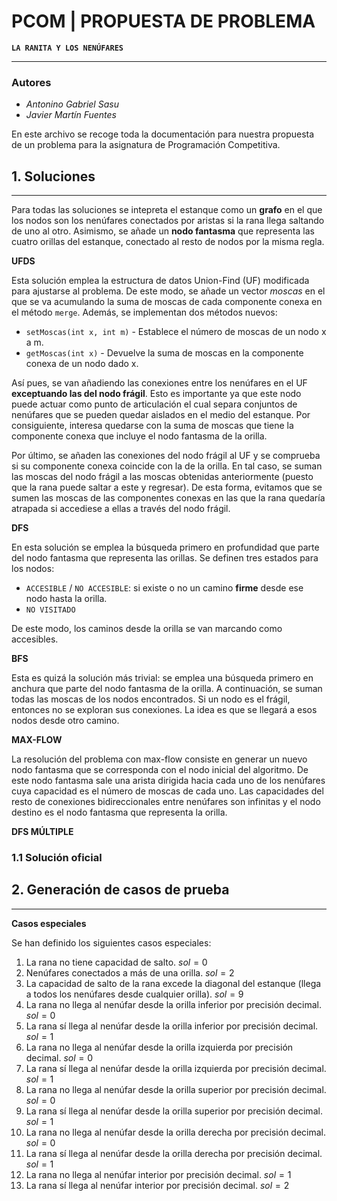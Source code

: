 # PCOM | PROPUESTA DE PROBLEMA
<code>**LA RANITA Y LOS NENÚFARES**</code>
<hr>

<h3> Autores </h3>

- *Antonino Gabriel Sasu*
- *Javier Martín Fuentes*

En este archivo se recoge toda la documentación para nuestra propuesta de un problema para la asignatura de Programación Competitiva.

<h2> 1. Soluciones </h2>
<hr>

Para todas las soluciones se intepreta el estanque como un **grafo** en el que los nodos son los nenúfares conectados por aristas si la rana llega saltando de uno al otro. Asimismo, se añade un **nodo fantasma** que representa las cuatro orillas del estanque, conectado al resto de nodos por la misma regla.

**UFDS**

Esta solución emplea la estructura de datos Union-Find (UF) modificada para ajustarse al problema. De este modo, se añade un vector *moscas* en el que se va acumulando la suma de moscas de cada componente conexa en el método <code>merge</code>.
Además, se implementan dos métodos nuevos:

- <code>setMoscas(int x, int m)</code> - Establece el número de moscas de un nodo x a m.
- <code>getMoscas(int x)</code> - Devuelve la suma de moscas en la componente conexa de un nodo dado x.
 
Así pues, se van añadiendo las conexiones entre los nenúfares en el UF **exceptuando las del nodo frágil**. Esto es importante ya que este nodo puede actuar como punto de articulación el cual separa conjuntos de nenúfares que se pueden quedar aislados en el medio del estanque. Por consiguiente, interesa quedarse con la suma de moscas que tiene la componente conexa que incluye el nodo fantasma de la orilla. 

Por último, se añaden las conexiones del nodo frágil al UF y se comprueba si su componente conexa coincide con la de la orilla. En tal caso, se suman las moscas del nodo frágil a las moscas obtenidas anteriormente (puesto que la rana puede saltar a este y regresar). De esta forma, evitamos que se sumen las moscas de las componentes conexas en las que la rana quedaría atrapada si accediese a ellas a través del nodo frágil.

**DFS**

En esta solución se emplea la búsqueda primero en profundidad que parte del nodo fantasma que representa las orillas. Se definen tres estados para los nodos:

- <code>ACCESIBLE</code> / <code>NO ACCESIBLE</code>: si existe o no un camino **firme** desde ese nodo hasta la orilla.
- <code>NO VISITADO</code>

De este modo, los caminos desde la orilla se van marcando como accesibles.

**BFS**

Esta es quizá la solución más trivial: se emplea una búsqueda primero en anchura que parte del nodo fantasma de la orilla. A continuación, se suman todas las moscas de los nodos encontrados. Si un nodo es el frágil, entonces no se exploran sus conexiones. La idea es que se llegará a esos nodos desde otro camino.

**MAX-FLOW**

La resolución del problema con max-flow consiste en generar un nuevo nodo fantasma que se corresponda con el nodo inicial del algoritmo. De este nodo fantasma sale una arista dirigida hacia cada uno de los nenúfares cuya capacidad es el número de moscas de cada uno. Las capacidades del resto de conexiones bidireccionales entre nenúfares son infinitas y el nodo destino es el nodo fantasma que representa la orilla.

**DFS MÚLTIPLE**

<h3> 1.1 Solución oficial </h3>

<h2> 2. Generación de casos de prueba </h2>
<hr>

**Casos especiales**

Se han definido los siguientes casos especiales:

1. La rana no tiene capacidad de salto. 
$sol=0$
2. Nenúfares conectados a más de una orilla.
$sol=2$
3. La capacidad de salto de la rana excede la diagonal del estanque (llega a todos los nenúfares desde cualquier orilla).
$sol=9$
4. La rana no llega al nenúfar desde la orilla inferior por precisión decimal.
$sol=0$
5. La rana sí llega al nenúfar desde la orilla inferior por precisión decimal.
$sol=1$
6. La rana no llega al nenúfar desde la orilla izquierda por precisión decimal.
$sol=0$
7. La rana sí llega al nenúfar desde la orilla izquierda por precisión decimal.
$sol=1$
8. La rana no llega al nenúfar desde la orilla superior por precisión decimal.
$sol=0$
9. La rana sí llega al nenúfar desde la orilla superior por precisión decimal.
$sol=1$
10. La rana no llega al nenúfar desde la orilla derecha por precisión decimal.
$sol=0$
11. La rana sí llega al nenúfar desde la orilla derecha por precisión decimal.
$sol=1$
12. La rana no llega al nenúfar interior por precisión decimal.
$sol=1$
13. La rana sí llega al nenúfar interior por precisión decimal.
$sol=2$